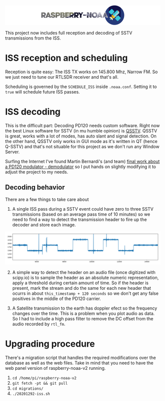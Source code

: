 ![Raspberry NOAA](../assets/header_1600.png)

This project now includes full reception and decoding of SSTV transmissions from the ISS.

# ISS reception and scheduling
Reception is quite easy: The ISS TX works on 145.800 Mhz, Narrow FM. So we just need to tune our RTLSDR receiver and that's all.

Scheduling is governed by the `SCHEDULE_ISS` inside `.noaa.conf`. Setting it to `true` will schedule future ISS passes.

# ISS decoding
This is the difficult part: Decoding PD120 needs custom software. Right now the best Linux software for SSTV (in mu humble opinion) is [QSSTV](http://users.telenet.be/on4qz/qsstv/index.html). QSSTV is great, works with a lot of modes, has auto slant and signal detection. On the other hand, QSSTV only works in GUI mode as it's written in QT (hence Q-SSTV) and that's not situable for this project as we don't run any Window Server.

Surfing the Internet I've found Martin Bernardi's (and team) [final work about a PD120 modulator - demodulator](https://github.com/martinber/rtlsdr_sstv) so I put hands on slightly modifying it to adjust the project to my needs.

## Decoding behavior
There are a few things to take care about

1. A single ISS pass during a SSTV event could have zero to three SSTV transmissions (based on an average pass time of 10 minutes) so we need to find a way to detect the transmission header to fire up the decoder and store each image.

![PD 120 header](../assets/pd120_header.png)

2. A simple way to detect the header on an audio file (once digitized with scipy.io) is to sample the header as an absolute numeric representation, apply a threshold during certain amount of time. So if the header is present, mark the stream and do the same for each new header that ocurrs in about `this_timestamp + 120 seconds` so we don't get any false positives in the middle of the PD120 carrier.

3. A Satellite transmission to the earth has doppler efect so the frequency changes over the time. This is a problem when you plot audio as data. So I had to include a high pass filter to remove the DC offset from the audio recorded by `rtl_fm`.

# Upgrading procedure
There's a migration script that handles the required modifications over the database as well as the web files. Take in mind that you need to have the web panel version of raspberry-noaa-v2 running.

1. `cd /home/pi/raspberry-noaa-v2`
2. `git fetch -pt && git pull`
3. `cd migrations/`
4. `./20201292-iss.sh`
